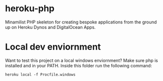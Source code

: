 # heroku-php
Minamilist PHP skeleton for creating bespoke applications from the ground up on Heroku Dynos and DigitalOcean Apps.

# Local dev enviornment
Want to test this project on a local windows enviornment? Make sure php is installed and in your PATH. Inside this folder run the following command:

    heroku local -f Procfile.windows
